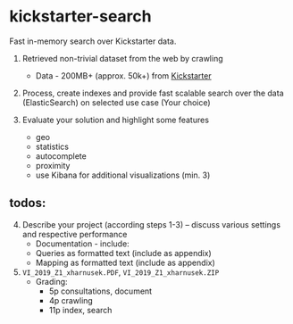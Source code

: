 # kickstarter-search
Fast in-memory search over Kickstarter data. 

1. Retrieved non-trivial dataset from the web by crawling
    * Data - 200MB+ (approx. 50k+) from [Kickstarter](https://www.kickstarter.com)
2. Process, create indexes and provide fast scalable search over the data (ElasticSearch) on selected use case (Your choice)
3. Evaluate your solution and highlight some features
    *  geo
    *  statistics
    *  autocomplete
    *  proximity
    
    + use Kibana for additional visualizations (min. 3)

todos:
---

4. Describe your project (according steps 1-3) – discuss various settings and respective performance
    * Documentation - include:
    * Queries as formatted text (include as appendix)
    * Mapping as formatted text (include as appendix)
5. `VI_2019_Z1_xharnusek.PDF`, `VI_2019_Z1_xharnusek.ZIP`
    * Grading:
        * 5p consultations, document
        * 4p crawling
        * 11p index, search
